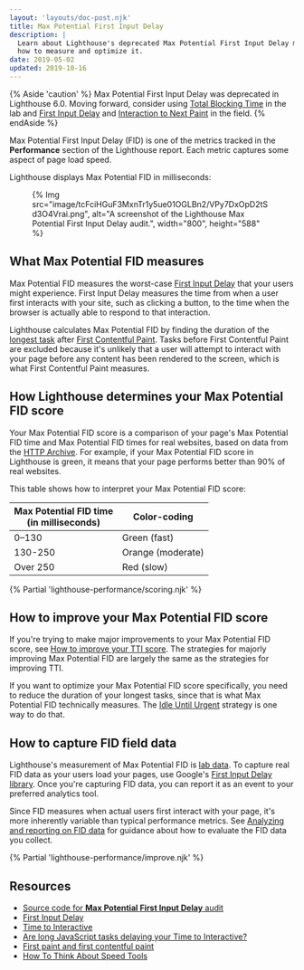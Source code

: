 ```yaml
---
layout: 'layouts/doc-post.njk'
title: Max Potential First Input Delay
description: |
  Learn about Lighthouse's deprecated Max Potential First Input Delay metric and
  how to measure and optimize it.
date: 2019-05-02
updated: 2019-10-16
---
```


{% Aside 'caution' %}
Max Potential First Input Delay was deprecated in Lighthouse 6.0. Moving forward, consider using [Total Blocking Time](https://web.dev/lcp/) in the lab and [First Input Delay](https://web.dev/fid/) and [Interaction to Next Paint](https://web.dev/inp/) in the field.
{% endAside %}

Max Potential First Input Delay (FID) is one of the metrics
tracked in the **Performance** section of the Lighthouse report.
Each metric captures some aspect of page load speed.

Lighthouse displays Max Potential FID in milliseconds:

<figure>
  {% Img src="image/tcFciHGuF3MxnTr1y5ue01OGLBn2/VPy7DxOpD2tSd3O4Vrai.png", alt="A screenshot of the Lighthouse Max Potential First Input Delay audit.", width="800", height="588" %}
</figure>

## What Max Potential FID measures

Max Potential FID measures the worst-case [First Input Delay][fid] that your users might experience.
First Input Delay measures the time from when a user first interacts with your site, such as
clicking a button, to the time when the browser is actually able to respond to that interaction.

Lighthouse calculates Max Potential FID by finding the duration of the [longest task][longtask]
after [First Contentful Paint][fcp]. Tasks before First Contentful Paint are excluded because it's
unlikely that a user will attempt to interact with your page before any content has been rendered to
the screen, which is what First Contentful Paint measures.

## How Lighthouse determines your Max Potential FID score

<!-- TODO(kaycebasques): In the FCP doc we link to the HTTP Archive report of FCP data.
     If we get a similar report for MPFID we should link to that.
     https://web.dev/first-contentful-paint/#how-lighthouse-determines-your-fcp-score -->

Your Max Potential FID score is a comparison of your page's Max Potential FID time
and Max Potential FID times for real websites, based on
data from the [HTTP Archive](https://httparchive.org).
For example, if your Max Potential FID score in Lighthouse is green, it means
that your page performs better than 90% of real websites.

This table shows how to interpret your Max Potential FID score:

<div class="table-wrapper">
  <table>
    <thead>
      <tr>
        <th>Max Potential FID time<br>(in milliseconds)</th>
        <th>Color-coding</th>
      </tr>
    </thead>
    <tbody>
      <tr>
        <td>0–130</td>
        <td>Green (fast)</td>
      </tr>
      <tr>
        <td>130-250</td>
        <td>Orange (moderate)</td>
      </tr>
      <tr>
        <td>Over 250</td>
        <td>Red (slow)</td>
      </tr>
    </tbody>
  </table>
</div>

{% Partial 'lighthouse-performance/scoring.njk' %}

## How to improve your Max Potential FID score

If you're trying to make major improvements to your Max Potential FID score, see
[How to improve your TTI score][tti]. The strategies for majorly improving Max Potential FID are
largely the same as the strategies for improving TTI.

If you want to optimize your Max Potential FID score specifically, you need to reduce the duration
of your longest tasks, since that is what Max Potential FID technically measures. The [Idle Until
Urgent](https://philipwalton.com/articles/idle-until-urgent/) strategy is one way to do that.

## How to capture FID field data

Lighthouse's measurement of Max Potential FID is [lab data][lab]. To capture real
FID data as your users load your pages, use Google's
[First Input Delay library](https://github.com/GoogleChromeLabs/first-input-delay).
Once you're capturing FID data, you can report it as an event
to your preferred analytics tool.

Since FID measures when actual users first interact with your page,
it's more inherently variable than typical performance metrics.
See [Analyzing and reporting on FID data][analysis] for guidance
about how to evaluate the FID data you collect.

{% Partial 'lighthouse-performance/improve.njk' %}

## Resources

- [Source code for **Max Potential First Input Delay** audit](https://github.com/GoogleChrome/lighthouse/blob/main/core/audits/metrics/max-potential-fid.js)
- [First Input Delay][fid]
- [Time to Interactive](http://web.dev/tti/)
- [Are long JavaScript tasks delaying your Time to Interactive?](https://web.dev/long-tasks-devtools/)
- [First paint and first contentful paint][fcp]
- [How To Think About Speed Tools][tools]

[analysis]: https://web.dev/fid/#analyzing-and-reporting-on-fid-data
[fid]: https://web.dev/fid/
[tti]: https://web.dev/interactive/#how-to-improve-your-tti-score
[fcp]: https://web.dev/user-centric-performance-metrics/#important-metrics-to-measure
[fid]: https://web.dev/fid/
[rum]: https://web.dev/speed-tools/#field-data
[lab]: https://web.dev/speed-tools/#lab-data
[longtask]: https://web.dev/long-tasks-devtools/#what-are-long-tasks
[tools]: https://web.dev/speed-tools/
